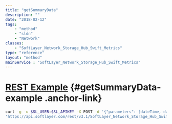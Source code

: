 ```yaml
---
title: "getSummaryData"
description: ""
date: "2018-02-12"
tags:
    - "method"
    - "sldn"
    - "Network"
classes:
    - "SoftLayer_Network_Storage_Hub_Swift_Metrics"
type: "reference"
layout: "method"
mainService : "SoftLayer_Network_Storage_Hub_Swift_Metrics"
---
```


# [REST Example](#getSummaryData-example) <a href="/article/rest/"><i class="fas fa-question"></i></a> {#getSummaryData-example .anchor-link} 
```bash
curl -g -u $SL_USER:$SL_APIKEY -X POST -d '{"parameters": [dateTime, dateTime, SoftLayer_Container_Metric_Data_Type, int]}' \
'https://api.softlayer.com/rest/v3.1/SoftLayer_Network_Storage_Hub_Swift_Metrics/{SoftLayer_Network_Storage_Hub_Swift_MetricsID}/getSummaryData'
```
